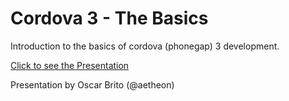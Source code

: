 
# Cordova 3 - The Basics

Introduction to the basics of cordova (phonegap) 3 development.

[Click to see the Presentation](https://rawgithub.com/aetheon/presentation-cordova-3-the-basics/master/index.html)

Presentation by Oscar Brito (@aetheon)
